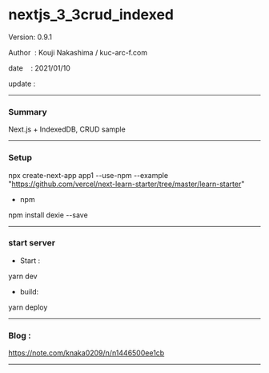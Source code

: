 ﻿# nextjs_3_3crud_indexed

 Version: 0.9.1

 Author  : Kouji Nakashima / kuc-arc-f.com

 date    : 2021/01/10

 update  :

***
### Summary

Next.js + IndexedDB, CRUD sample

***
### Setup

npx create-next-app app1 --use-npm --example "https://github.com/vercel/next-learn-starter/tree/master/learn-starter"

* npm

npm install dexie --save

***
### start server
* Start :

yarn dev

* build:

yarn deploy


***
### Blog :

https://note.com/knaka0209/n/n1446500ee1cb

***

